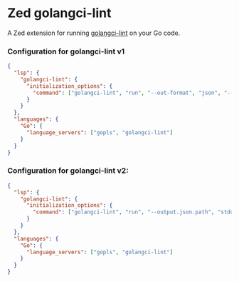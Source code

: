 # Zed golangci-lint

A Zed extension for running [golangci-lint](https://golangci-lint.run/) on your Go code.

### Configuration for golangci-lint v1

```json
{
  "lsp": {
    "golangci-lint": {
      "initialization_options": {
        "command": ["golangci-lint", "run", "--out-format", "json", "--issues-exit-code=1"]
      }
    }
  },
  "languages": {
    "Go": {
      "language_servers": ["gopls", "golangci-lint"]
    }
  }
}
```

### Configuration for golangci-lint v2:

```json
{
  "lsp": {
    "golangci-lint": {
      "initialization_options": {
        "command": ["golangci-lint", "run", "--output.json.path", "stdout", "--issues-exit-code=1"]
      }
    }
  },
  "languages": {
    "Go": {
      "language_servers": ["gopls", "golangci-lint"]
    }
  }
}
```
